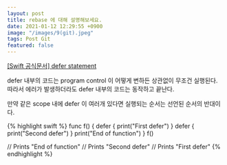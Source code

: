 ```yaml
---
layout: post
title: rebase 에 대해 설명해보세요.
date: 2021-01-12 12:29:55 +0900
image: "/images/9(git).jpeg"
tags: Post Git
featured: false
---
```


[[Swift 공식문서] defer statement](https://docs.swift.org/swift-book/ReferenceManual/Statements.html#ID532)

defer 내부의 코드는 program control 이 어떻게 변하든 상관없이 무조건 실행된다.
따라서 에러가 발생하더라도 defer 내부의 코드는 동작하고 끝난다.

만약 같은 scope 내에 defer 이 여러개 있다면 실행되는 순서는 선언된 순서의 반대이다.

{% highlight swift %}
   func f() {
      defer { print("First defer") }
      defer { print("Second defer") }
      print("End of function")
   }
   f()

   // Prints "End of function"
   // Prints "Second defer"
   // Prints "First defer"
{% endhighlight %}
